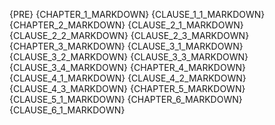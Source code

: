 {PRE}
{CHAPTER_1_MARKDOWN}
{CLAUSE_1_1_MARKDOWN}
{CHAPTER_2_MARKDOWN}
{CLAUSE_2_1_MARKDOWN}
{CLAUSE_2_2_MARKDOWN}
{CLAUSE_2_3_MARKDOWN}
{CHAPTER_3_MARKDOWN}
{CLAUSE_3_1_MARKDOWN}
{CLAUSE_3_2_MARKDOWN}
{CLAUSE_3_3_MARKDOWN}
{CLAUSE_3_4_MARKDOWN}
{CHAPTER_4_MARKDOWN}
{CLAUSE_4_1_MARKDOWN}
{CLAUSE_4_2_MARKDOWN}
{CLAUSE_4_3_MARKDOWN}
{CHAPTER_5_MARKDOWN}
{CLAUSE_5_1_MARKDOWN}
{CHAPTER_6_MARKDOWN}
{CLAUSE_6_1_MARKDOWN}
